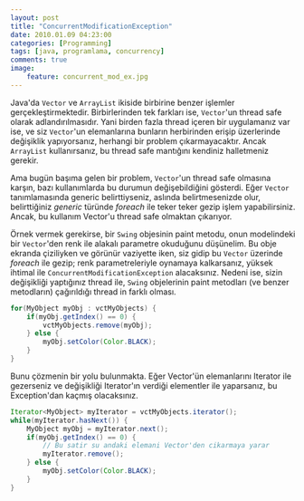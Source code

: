 ```yaml
---
layout: post
title: "ConcurrentModificationException"
date: 2010.01.09 04:23:00
categories: [Programming]
tags: [java, programlama, concurrency]
comments: true
image:
    feature: concurrent_mod_ex.jpg
---
```

 
Java'da `Vector` ve `ArrayList` ikiside birbirine benzer işlemler gerçekleştirmektedir. Birbirlerinden tek farkları ise, `Vector`'un thread safe olarak adlandırılmasıdır. Yani birden fazla thread içeren bir uygulamanız var ise, ve siz `Vector`'un elemanlarına bunların herbirinden erişip üzerlerinde değişiklik yapıyorsanız, herhangi bir problem çıkarmayacaktır. Ancak `ArrayList` kullanırsanız, bu thread safe mantığını kendiniz halletmeniz gerekir. 

<!--more-->

Ama bugün başıma gelen bir problem, `Vector`'un thread safe olmasına karşın, bazı kullanımlarda bu durumun değişebildiğini gösterdi. Eğer `Vector` tanımlamasında generic belirttiyseniz, aslında belirtmesenizde olur, belirttiğiniz _generic_ türünde _foreach_ ile teker teker gezip işlem yapabilirsiniz. Ancak, bu kullanım Vector'u thread safe olmaktan çıkarıyor. 

Örnek vermek gerekirse, bir `Swing` objesinin paint metodu, onun modelindeki bir `Vector`'den renk ile alakalı parametre okuduğunu düşünelim. Bu obje ekranda çiziliyken ve görünür vaziyette iken, siz gidip bu `Vector` üzerinde _foreach_ ile gezip; renk parametreleriyle oynamaya kalkarsanız, yüksek ihtimal ile `ConcurrentModificationException` alacaksınız. Nedeni ise, sizin değişikliği yaptığınız thread ile, `Swing` objelerinin paint metodları (ve benzer metodların) çağırıldığı thread in farklı olması. 

```java
for(MyObject myObj : vctMyObjects) { 
    if(myObj.getIndex() == 0) { 
        vctMyObjects.remove(myObj); 
    } else { 
        myObj.setColor(Color.BLACK); 
    } 
}
```

Bunu çözmenin bir yolu bulunmakta. Eğer Vector'ün elemanlarını Iterator ile gezerseniz ve değişikliği Iterator'ın verdiği elementler ile yaparsanız, bu Exception'dan kaçmış olacaksınız. 

```java 
Iterator<MyObject> myIterator = vctMyObjects.iterator(); 
while(myIterator.hasNext()) { 
    MyObject myObj = myIterator.next(); 
    if(myObj.getIndex() == 0) { 
        // Bu satir su andaki elemani Vector'den cikarmaya yarar 
        myIterator.remove(); 
    } else { 
        myObj.setColor(Color.BLACK); 
    } 
}
```
